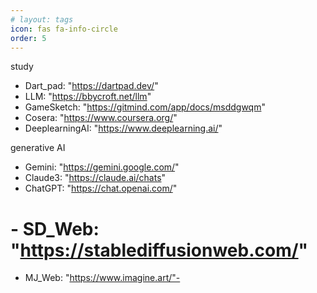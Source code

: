 ```yaml
---
# layout: tags
icon: fas fa-info-circle
order: 5
---
```


study


- Dart_pad: "https://dartpad.dev/"
- LLM: "https://bbycroft.net/llm"
- GameSketch: "https://gitmind.com/app/docs/msddgwqm"
- Cosera: "https://www.coursera.org/"
- DeeplearningAI: "https://www.deeplearning.ai/"
  

generative AI

- Gemini: "https://gemini.google.com/"
- Claude3: "https://claude.ai/chats"
- ChatGPT: "https://chat.openai.com/"
# - SD_Web: "https://stablediffusionweb.com/"
- MJ_Web: "https://www.imagine.art/"- 